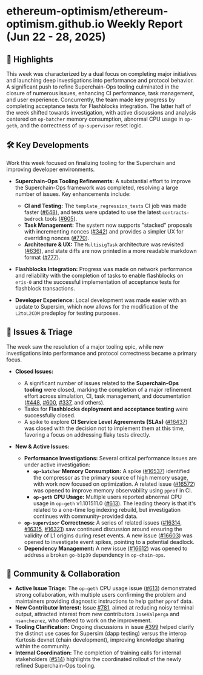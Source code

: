 # ethereum-optimism/ethereum-optimism.github.io Weekly Report (Jun 22 - 28, 2025)

## 🚀 Highlights
This week was characterized by a dual focus on completing major initiatives and launching deep investigations into performance and protocol behavior. A significant push to refine Superchain-Ops tooling culminated in the closure of numerous issues, enhancing CI performance, task management, and user experience. Concurrently, the team made key progress by completing acceptance tests for Flashblocks integration. The latter half of the week shifted towards investigation, with active discussions and analysis centered on `op-batcher` memory consumption, abnormal CPU usage in `op-geth`, and the correctness of `op-supervisor` reset logic.

## 🛠️ Key Developments
Work this week focused on finalizing tooling for the Superchain and improving developer environments.

- **Superchain-Ops Tooling Refinements:** A substantial effort to improve the Superchain-Ops framework was completed, resolving a large number of issues. Key enhancements include:
    - **CI and Testing:** The `template_regression_tests` CI job was made faster ([#648](https://github.com/ethereum-optimism/ethereum-optimism.github.io/issues/648)), and tests were updated to use the latest `contracts-bedrock` tools ([#605](https://github.com/ethereum-optimism/ethereum-optimism.github.io/issues/605)).
    - **Task Management:** The system now supports "stacked" proposals with incrementing nonces ([#342](https://github.com/ethereum-optimism/ethereum-optimism.github.io/issues/342)) and provides a simpler UX for overriding nonces ([#770](https://github.com/ethereum-optimism/ethereum-optimism.github.io/issues/770)).
    - **Architecture & UX:** The `MultisigTask` architecture was revisited ([#636](https://github.com/ethereum-optimism/ethereum-optimism.github.io/issues/636)), and state diffs are now printed in a more readable markdown format ([#777](https://github.com/ethereum-optimism/ethereum-optimism.github.io/issues/777)).

- **Flashblocks Integration:** Progress was made on network performance and reliability with the completion of tasks to enable flashblocks on `eris-0` and the successful implementation of acceptance tests for flashblock transactions.

- **Developer Experience:** Local development was made easier with an update to Supersim, which now allows for the modification of the `L2toL2CDM` predeploy for testing purposes.

## 🐛 Issues & Triage
The week saw the resolution of a major tooling epic, while new investigations into performance and protocol correctness became a primary focus.

- **Closed Issues:**
    - A significant number of issues related to the **Superchain-Ops tooling** were closed, marking the completion of a major refinement effort across simulation, CI, task management, and documentation ([#448](https://github.com/ethereum-optimism/ethereum-optimism.github.io/issues/448), [#600](https://github.com/ethereum-optimism/ethereum-optimism.github.io/issues/600), [#337](https://github.com/ethereum-optimism/ethereum-optimism.github.io/issues/337), and others).
    - Tasks for **Flashblocks deployment and acceptance testing** were successfully closed.
    - A spike to explore **CI Service Level Agreements (SLAs)** ([#16437](https://github.com/ethereum-optimism/ethereum-optimism.github.io/issues/16437)) was closed with the decision not to implement them at this time, favoring a focus on addressing flaky tests directly.

- **New & Active Issues:**
    - **Performance Investigations:** Several critical performance issues are under active investigation:
        - **`op-batcher` Memory Consumption:** A spike ([#16537](https://github.com/ethereum-optimism/ethereum-optimism.github.io/issues/16537)) identified the compressor as the primary source of high memory usage, with work now focused on optimization. A related issue ([#16572](https://github.com/ethereum-optimism/ethereum-optimism.github.io/issues/16572)) was opened to improve memory observability using `pprof` in CI.
        - **`op-geth` CPU Usage:** Multiple users reported abnormal CPU usage in `op-geth` v1.101511.0 ([#613](https://github.com/ethereum-optimism/ethereum-optimism.github.io/issues/613)). The leading theory is that it's related to a one-time log indexing rebuild, but investigation continues with community-provided data.
    - **`op-supervisor` Correctness:** A series of related issues ([#16314](https://github.com/ethereum-optimism/ethereum-optimism.github.io/issues/16314), [#16315](https://github.com/ethereum-optimism/ethereum-optimism.github.io/issues/16315), [#16321](https://github.com/ethereum-optimism/ethereum-optimism.github.io/issues/16321)) saw continued discussion around ensuring the validity of L1 origins during reset events. A new issue ([#16603](https://github.com/ethereum-optimism/ethereum-optimism.github.io/issues/16603)) was opened to investigate event spikes, pointing to a potential deadlock.
    - **Dependency Management:** A new issue ([#16612](https://github.com/ethereum-optimism/ethereum-optimism.github.io/issues/16612)) was opened to address a broken `go-bip39` dependency in `op-chain-ops`.

## 💬 Community & Collaboration
- **Active Issue Triage:** The `op-geth` CPU usage issue ([#613](https://github.com/ethereum-optimism/ethereum-optimism.github.io/issues/613)) demonstrated strong collaboration, with multiple users confirming the problem and maintainers providing diagnostic instructions to help gather `pprof` data.
- **New Contributor Interest:** Issue [#781](https://github.com/ethereum-optimism/ethereum-optimism.github.io/issues/781), aimed at reducing noisy terminal output, attracted interest from new contributors `JoseValperga` and `nsancheznez`, who offered to work on the improvement.
- **Tooling Clarification:** Ongoing discussions in issue [#399](https://github.com/ethereum-optimism/ethereum-optimism.github.io/issues/399) helped clarify the distinct use cases for Supersim (dapp testing) versus the interop Kurtosis devnet (chain development), improving knowledge sharing within the community.
- **Internal Coordination:** The completion of training calls for internal stakeholders ([#514](https://github.com/ethereum-optimism/ethereum-optimism.github.io/issues/514)) highlights the coordinated rollout of the newly refined Superchain-Ops tooling.